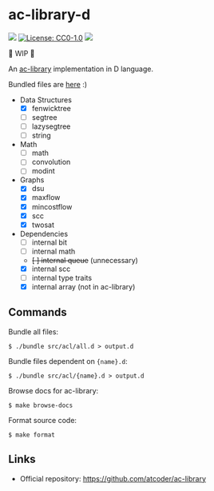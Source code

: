 # ac-library-d

[![](https://github.com/arkark/ac-library-d/workflows/D/badge.svg)](https://github.com/arkark/ac-library-d/actions)
[![License: CC0-1.0](https://img.shields.io/badge/License-CC0%201.0-lightgrey.svg)](http://creativecommons.org/publicdomain/zero/1.0/)
[![](https://tokei.rs/b1/github/arkark/ac-library-d)](https://github.com/arkark/ac-library-d)

:construction: WIP :construction:

An [ac-library](https://github.com/atcoder/ac-library) implementation in D language.

Bundled files are [here](https://github.com/arkark/ac-library-d/tree/bundle) :)

- Data Structures
    - [x] fenwicktree
    - [ ] segtree
    - [ ] lazysegtree
    - [ ] string
- Math
    - [ ] math
    - [ ] convolution
    - [ ] modint
- Graphs
    - [x] dsu
    - [x] maxflow
    - [x] mincostflow
    - [x] scc
    - [x] twosat
- Dependencies
    - [ ] internal bit
    - [ ] internal math
    - ~~[ ] internal queue~~ (unnecessary)
    - [x] internal scc
    - [ ] internal type traits
    - [x] internal array (not in ac-library)

## Commands

Bundle all files:
```fish
$ ./bundle src/acl/all.d > output.d
```

Bundle files dependent on `{name}.d`:
```fish
$ ./bundle src/acl/{name}.d > output.d
```

Browse docs for ac-library:
```fish
$ make browse-docs
```

Format source code:
```fish
$ make format
```

## Links

- Official repository: https://github.com/atcoder/ac-library

